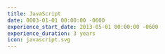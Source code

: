 ```yaml
---
title: JavaScript
date: 0003-01-01 00:00:00 -0600
experience_start_date: 2013-05-01 00:00:00 -0600
experience_duration: 3 years
icon: javascript.svg
---
```

